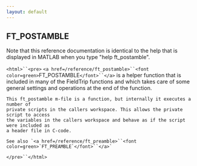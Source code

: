 ```yaml
---
layout: default
---
```


##  FT_POSTAMBLE

Note that this reference documentation is identical to the help that is displayed in MATLAB when you type "help ft_postamble".

`<html>``<pre>`
    `<a href=/reference/ft_postamble>``<font color=green>`FT_POSTAMBLE`</font>``</a>` is a helper function that is included in many of the FieldTrip
    functions and which takes care of some general settings and operations at the end
    of the function.
 
    This ft_postamble m-file is a function, but internally it executes a number of
    private scripts in the callers workspace. This allows the private script to access
    the variables in the callers workspace and behave as if the script were included as
    a header file in C-code.
 
    See also `<a href=/reference/ft_preamble>``<font color=green>`FT_PREAMBLE`</font>``</a>`
`</pre>``</html>`

